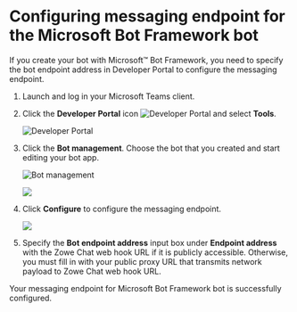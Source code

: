 # Configuring messaging endpoint for the Microsoft Bot Framework bot

If you create your bot with Microsoft™ Bot Framework, you need to specify the bot endpoint address in Developer Portal to configure the messaging endpoint.

1.  Launch and log in your Microsoft Teams client.

2.  Click the **Developer Portal** icon ![Developer Portal](pathname:///stable/images/zowe-chat/teams_developer_icon.png) and select **Tools**.

    ![Developer Portal](pathname:///stable/images/zowe-chat/teams_developer_portal_apps.png)

3.  Click the **Bot management**. Choose the bot that you created and start editing your bot app.

    ![Bot management](pathname:///stable/images/zowe-chat/teams_bot_management.png "Bot management")

    ![](pathname:///stable/images/zowe-chat/teams_yourbot.png)

4.  Click **Configure** to configure the messaging endpoint.

    ![](pathname:///stable/images/zowe-chat/teams_endpoint.png)

5.  Specify the **Bot endpoint address** input box under **Endpoint address** with the Zowe Chat web hook URL if it is publicly accessible. Otherwise, you must fill in with your public proxy URL that transmits network payload to Zowe Chat web hook URL.


Your messaging endpoint for Microsoft Bot Framework bot is successfully configured.
